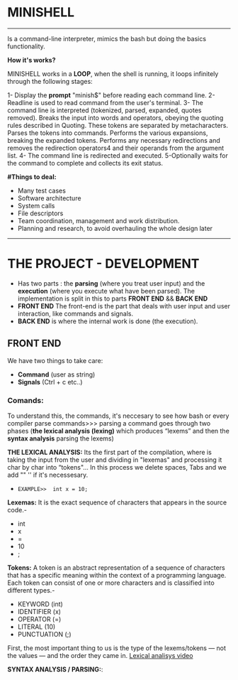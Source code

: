 # MINISHELL
******
Is a command-line interpreter, mimics the bash but doing the basics functionality.

**How it's works?**

MINISHELL works in a **LOOP**, when the shell is running, it loops infinitely through the following stages:

1- Display the **prompt** "minish$" before reading each command line.
2- Readline is used to read command from the user's terminal.
3- The command line is interpreted (tokenized, parsed, expanded, quotes removed).
Breaks the input into words and operators, obeying the quoting rules described in Quoting. These tokens are separated by metacharacters. Parses the tokens into commands. Performs the various expansions, breaking the expanded tokens. Performs any necessary redirections and removes the redirection operators4 and their operands from the argument list.
4- The command line is redirected and executed.
5-Optionally waits for the command to complete and collects its exit status.

**#Things to deal:**
- Many test cases
- Software architecture
- System calls
- File descriptors
- Team coordination, management and work distribution.
- Planning and research, to avoid overhauling the whole design later
****
# THE PROJECT - DEVELOPMENT 
- Has two parts : the **parsing** (where you treat user input) and the **execution** (where you execute what have been parsed).
The implementation is split in this to parts **FRONT END** && **BACK END**
-  **FRONT END** The front-end is the part that deals with user input and user interaction, like commands and signals.
-  **BACK END** is where the internal work is done (the execution).

## **FRONT END**
We have two things to take care:
- **Command** (user as string)
- **Signals** (Ctrl + c etc..)
### **Comands**:
To understand this, the commands, it's neccesary to see how bash or every compiler parse commands>>> parsing a command goes through two phases (**the lexical analysis (lexing)** which produces “lexems” and then the **syntax analysis** parsing the lexems)

**THE LEXICAL ANALYSIS:**
Its the first part of the compilation, where is taking the input from the user and dividing in "lexemas" and processing it char by char into “tokens"... In this process we delete spaces, Tabs and we add "" '' if it's necessesary.
-     EXAMPLE>>  int x = 10;
 **Lexemas:** It is the exact sequence of characters that appears in the source code.-
- int
- x
- =
- 10
- ;

 **Tokens:** A token is an abstract representation of a sequence of characters that has a specific meaning within the context of a programming language. Each token can consist of one or more characters and is classified into different types.- 
- KEYWORD (int)
- IDENTIFIER (x)
- OPERATOR (=)
- LITERAL (10)
- PUNCTUATION (;)

First, the most important thing to us is the type of the lexems/tokens — not the values — and the order they came in.
[Lexical analisys video](https://www.youtube.com/watch?v=MZ9NZdZteG4&ab_channel=NesoAcademy)

**SYNTAX ANALYSIS / PARSING:**:   
